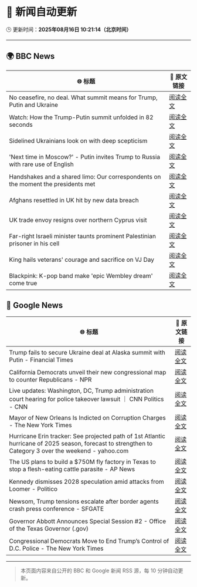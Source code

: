 # 🧠 新闻自动更新

🕒 更新时间：**2025年08月16日 10:21:14（北京时间）**

---

## 🌍 BBC News

| 🌐 标题 | 🔗 原文链接 |
|--------|-------------|
| No ceasefire, no deal. What summit means for Trump, Putin and Ukraine | [阅读全文](https://www.bbc.com/news/articles/clyvd3gkg1po?at_medium=RSS&at_campaign=rss) |
| Watch: How the Trump-Putin summit unfolded in 82 seconds | [阅读全文](https://www.bbc.com/news/videos/c62wdzlnv1do?at_medium=RSS&at_campaign=rss) |
| Sidelined Ukrainians look on with deep scepticism | [阅读全文](https://www.bbc.com/news/articles/cm21l237pkpo?at_medium=RSS&at_campaign=rss) |
| 'Next time in Moscow?' - Putin invites Trump to Russia with rare use of English | [阅读全文](https://www.bbc.com/news/videos/clyrdnlnzyjo?at_medium=RSS&at_campaign=rss) |
| Handshakes and a shared limo: Our correspondents on the moment the presidents met | [阅读全文](https://www.bbc.com/news/videos/crm4dnmy0pgo?at_medium=RSS&at_campaign=rss) |
| Afghans resettled in UK hit by new data breach | [阅读全文](https://www.bbc.com/news/articles/ce87nyr3evro?at_medium=RSS&at_campaign=rss) |
| UK trade envoy resigns over northern Cyprus visit | [阅读全文](https://www.bbc.com/news/articles/c0j9ezpgq8qo?at_medium=RSS&at_campaign=rss) |
| Far-right Israeli minister taunts prominent Palestinian prisoner in his cell | [阅读全文](https://www.bbc.com/news/articles/cqxg3xg8xyyo?at_medium=RSS&at_campaign=rss) |
| King hails veterans' courage and sacrifice on VJ Day | [阅读全文](https://www.bbc.com/news/articles/c5y0lnzpqjgo?at_medium=RSS&at_campaign=rss) |
| Blackpink: K-pop band make 'epic Wembley dream' come true | [阅读全文](https://www.bbc.com/news/articles/c36jz730114o?at_medium=RSS&at_campaign=rss) |

## 📰 Google News

| 🌐 标题 | 🔗 原文链接 |
|--------|-------------|
| Trump fails to secure Ukraine deal at Alaska summit with Putin - Financial Times | [阅读全文](https://news.google.com/rss/articles/CBMicEFVX3lxTE5VbU5GTmdOYUZQVjl0TnpUdDYzeHlWY2NhYmx4U09pYm5SLTh2bmExM2tYZ21MWUF4dkhnUkpaQXN3SDJ3anpjOS1Vb3FucGlTcXhaTE1wNFYwdzF2X3NwaDBzWk1sR0g4U20wSmJjZ3o?oc=5) |
| California Democrats unveil their new congressional map to counter Republicans - NPR | [阅读全文](https://news.google.com/rss/articles/CBMikgFBVV95cUxOajEzSzUyQ2xMekVDVXpXVnduNjBCYy02RE5KbWtoYXVJcUFZbE04RDFGQ1JEZmFGTklsVWxzSFBCLTF0QTk5LWlvcmZEWmhGN2Y0YzlXRGd6WjloWXdZcl8tQXhIRXBIeFBHdHVfTXBDZk5ueS1WVDVpUEJDR1pOM1ZrTkttUnotTlBMVUEtRlh4UQ?oc=5) |
| Live updates: Washington, DC, Trump administration court hearing for police takeover lawsuit ｜ CNN Politics - CNN | [阅读全文](https://news.google.com/rss/articles/CBMiigFBVV95cUxQeUhfb2xnNDZLZnV0Nk9HeEY0d0ZqYk1VNEE2d0dJQlJfX3V0VW1kU2NxdTdmUkJWS1dTRnBHd2dVdGxJR1pXNno1T0JRcHUzZkxTVjVnN0VzXzdoeFczQTNjdWVJZHNqWWlDaTNtUFRTU3YtZGkyRlkyVC1tcF96cGtXbmx2ZGN6cEE?oc=5) |
| Mayor of New Orleans Is Indicted on Corruption Charges - The New York Times | [阅读全文](https://news.google.com/rss/articles/CBMie0FVX3lxTE9QNDVmbk5NWFE4aWZ3ZmZfbVByQ0xjTWlMc0tXT0ZxcUN4OXhHbGFxWkEtYy1IXzl1ZXcwY09yOXRUc3NqM0JveG8tTVByM0FkcHRodG5VNnFnaDJRcGUxR21VMGdHeVI4VUJjSDJhd2dxSEFEOGRKYlcxSQ?oc=5) |
| Hurricane Erin tracker: See projected path of 1st Atlantic hurricane of 2025 season, forecast to strengthen to Category 3 over the weekend - yahoo.com | [阅读全文](https://news.google.com/rss/articles/CBMipgJBVV95cUxOQUM2VkloZzVTdmlDNkNGc3BWeHA1ZEdDN3YzUWJITjNXbXUtSlFUZkJQaWtLdDMxaExXLTllSElGbFdqSmxiczU4NnFiNWI0RWpPVDVnUGFBcnpmX0lUeVV0RGV3NDRBTGFaNDA1S0lwNkNMcjBDbXpuc0lIOWQ3VFBfNkMweEN0b3ladThMa3g0akk1QmJKVXgydkt0V0NJUFNReFVtNmVzd3F3NmRnTGxDMUJYdEhNYUdyTDlWNUt6RmotcURSZ1lDdnJqUzhad1dKeHJZemNWVW92Nkt5WDBOMFVoUk9sR3dsRUZBQ0N2Nm1wTTVwVGdHX2JiMlpHak40YlJkWHhreXB5d3ZJYmgzVXh6LVZUVVhjb01DOVMxUm94b1E?oc=5) |
| The US plans to build a $750M fly factory in Texas to stop a flesh-eating cattle parasite - AP News | [阅读全文](https://news.google.com/rss/articles/CBMiqwFBVV95cUxORHZkQjVBMUFGRGUwV3BjOUVaS2F0OUJ1RFZybFlDOGV2WWpiYlNTOGktWUpULTYtM0xRRU1Mbk9FQzFfNkpiMjdhdDVMZ1RIMTJwQkYyRjM3NGlVQlJ6a3NzRl90XzNhOENhd1lrang1ajV6MXBxN05GeTBjaVNLb1pvWVNkMm1KVlNrSndOaXdoWURLVWtmeXpDbThZc3lOcEpxaTlBbERtdWM?oc=5) |
| Kennedy dismisses 2028 speculation amid attacks from Loomer - Politico | [阅读全文](https://news.google.com/rss/articles/CBMiekFVX3lxTE93Rkc1QUpQVkFiYnpQN2xWLWQzWTFWbFVVaDRuaUVORWpwcVpuREJEZWJEclNYeldLampoVnMwZ3JvMC05eC0yOE02SE1zbVA2WWVvc1FNTnE5a3NrSnQ1eDNJSURiQ1hSbzJ4WWNfNkswaGtMdW1aVTBR?oc=5) |
| Newsom, Trump tensions escalate after border agents crash press conference - SFGATE | [阅读全文](https://news.google.com/rss/articles/CBMimgFBVV95cUxOOHZEWGlYbVU3dXhYd1VucW5OQTJXZVVjX3BoLXRaTWhtNVFBOGhQSFZNZ0lfNFpYN2xfSHVuNjdvUkF2TzBVOU91akpTNG9SN0Vwc2RGN3JRLUhuMU5ab0ZoREs1WG43MEhlbEtONmcwa3RSMFZXcm41QWNjZXNRUDhZZzlhM3lDeVVPZEo1QW1VZXV4ektWVmdn?oc=5) |
| Governor Abbott Announces Special Session #2 - Office of the Texas Governor (.gov) | [阅读全文](https://news.google.com/rss/articles/CBMigAFBVV95cUxPMm9zNlVfOGZaRndKbnhTUHVqUUdwRml0cHh3ZXFXSnY0U2FGTEVHMDhSR25CTkYtTFMzbWl1Z1ZmdTRmWEh0RmdFOWRmR1R3TEVrU0xCVklmRXRXQUYzMVJjUTZrWF9ER0hTUTlxN3luUUFsQmV0aGtVQWNGN3RORw?oc=5) |
| Congressional Democrats Move to End Trump’s Control of D.C. Police - The New York Times | [阅读全文](https://news.google.com/rss/articles/CBMinwFBVV95cUxObXBLeEpfWEVEYVlUUUlSZ3p0cHplQXJIZjE1VWc1c242eUpfa0dYV3FXX1VzeVkxakVyVVpuQkVCdnFucDFrdjdIUHpUMEJsU2IwRjFodllMWW1xcFp6SmcxNnNuOU91ZnloRmxTdmEwSHNxWHhWdFZyUUZXS0E0RVN1S1RCcXhRMjZ4Uk5ueE9keElXNnlTbk5ZOWMwQms?oc=5) |

---
> 本页面内容来自公开的 BBC 和 Google 新闻 RSS 源，每 10 分钟自动更新。